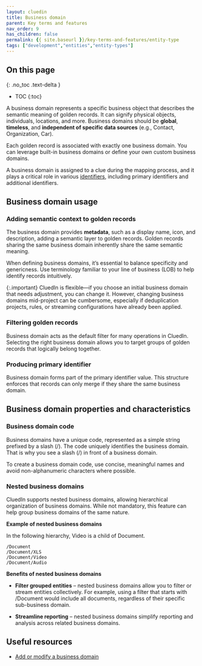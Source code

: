 ```yaml
---
layout: cluedin
title: Business domain
parent: Key terms and features
nav_order: 9
has_children: false
permalink: {{ site.baseurl }}/key-terms-and-features/entity-type
tags: ["development","entities","entity-types"]
---
```

## On this page
{: .no_toc .text-delta }
- TOC
{:toc}

A business domain represents a specific business object that describes the semantic meaning of golden records. It can signify physical objects, individuals, locations, and more. Business domains should be **global**, **timeless**, and **independent of specific data sources** (e.g., Contact, Organization, Car).

Each golden record is associated with exactly one business domain. You can leverage built-in business domains or define your own custom business domains.

A business domain is assigned to a clue during the mapping process, and it plays a critical role in various [identifiers](/key-terms-and-features/entity-codes), including primary identifiers and additional identifiers.

## Business domain usage

### Adding semantic context to golden records

The business domain provides **metadata**, such as a display name, icon, and description, adding a semantic layer to golden records. Golden records sharing the same business domain inherently share the same semantic meaning.

When defining business domains, it’s essential to balance specificity and genericness. Use terminology familiar to your line of business (LOB) to help identify records intuitively.

{:.important}
CluedIn is flexible—if you choose an initial business domain that needs adjustment, you can change it. However, changing business domains mid-project can be cumbersome, especially if deduplication projects, rules, or streaming configurations have already been applied.

### Filtering golden records

Business domain acts as the default filter for many operations in CluedIn. Selecting the right business domain allows you to target groups of golden records that logically belong together.

### Producing primary identifier

Business domain forms part of the primary identifier value. This structure enforces that records can only merge if they share the same business domain.

## Business domain properties and characteristics

### Business domain code

Business domains have a unique code, represented as a simple string prefixed by a slash (/). The code uniquely identifies the business domain. That is why you see a slash (/) in front of a business domain.

To create a business domain code, use concise, meaningful names and avoid non-alphanumeric characters where possible.

### Nested business domains

CluedIn supports nested business domains, allowing hierarchical organization of business domains. While not mandatory, this feature can help group business domains of the same nature.

**Example of nested business domains**

In the following hierarchy, Video is a child of Document.

```
/Document
/Document/XLS
/Document/Video
/Document/Audio
```

**Benefits of nested business domains**

- **Filter grouped entities** – nested business domains allow you to filter or stream entities collectively. For example, using a filter that starts with /Document would include all documents, regardless of their specific sub-business domain.

- **Streamline reporting** – nested business domains simplify reporting and analysis across related business domains.

## Useful resources

- [Add or modify a business domain](/management/entity-type)
